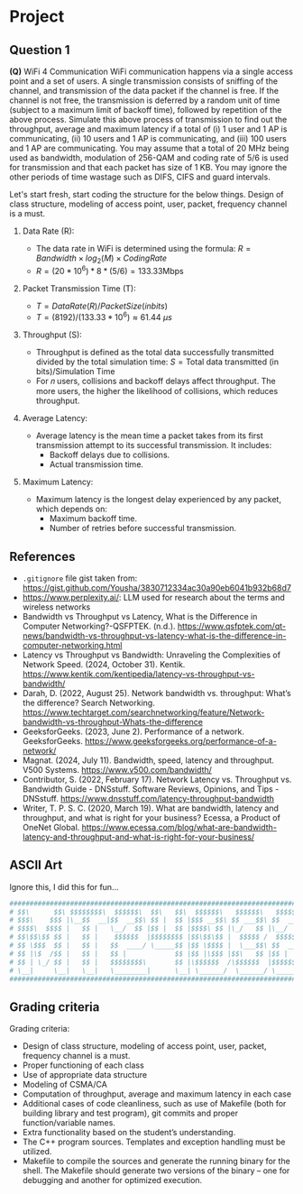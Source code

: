 # Project

## Question 1

**(Q)** WiFi 4 Communication WiFi communication happens via a single access point and a set of users. A single transmission consists of sniffing of the channel, and transmission of the data packet if the channel is free. If the channel is not free, the transmission is deferred by a random unit of time (subject to a maximum limit of backoff time), followed by repetition of the above process. Simulate this above process of transmission to find out the throughput, average and maximum latency if a total of (i) 1 user and 1 AP is communicating, (ii) 10 users and 1 AP is communicating, and (iii) 100 users and 1 AP are communicating. You may assume that a total of 20 MHz being used as bandwidth, modulation of 256-QAM and coding rate of 5/6 is used for transmission and that each packet has size of 1 KB. You may ignore the other periods of time wastage such as DIFS, CIFS and guard intervals.

Let's start fresh, start coding the structure for the below things. Design of class structure, modeling of access point, user, packet, frequency channel is a must.

1. Data Rate (R):
    - The data rate in WiFi is determined using the formula: $R=Bandwidth×log_2(M)×Coding Rate$
    - $R = (20 * 10^6) * 8 * (5/6) = 133.33 \text{Mbps}$

2. Packet Transmission Time (T):
    - $T = Data Rate (R) / Packet Size (in bits)$
    - $T = (8192)/(133.33 * 10^6) \approx 61.44 \text{ }\mu s$

3. Throughput (S):
    - Throughput is defined as the total data successfully transmitted divided by the total simulation time: $S = \text{Total data transmitted (in bits)}/\text{Simulation Time}$
    - For 𝑛 users, collisions and backoff delays affect throughput. The more users, the higher the likelihood of collisions, which reduces throughput.

4. Average Latency:
    - Average latency is the mean time a packet takes from its first transmission attempt to its successful transmission. It includes:
        - Backoff delays due to collisions.
        - Actual transmission time.

5. Maximum Latency:
    - Maximum latency is the longest delay experienced by any packet, which depends on:
        - Maximum backoff time.
        - Number of retries before successful transmission.

## References

- `.gitignore` file gist taken from: <https://gist.github.com/Yousha/3830712334ac30a90eb6041b932b68d7>
- <https://www.perplexity.ai/>: LLM used for research about the terms and wireless networks
- Bandwidth vs Throughput vs Latency, What is the Difference in Computer Networking?-QSFPTEK. (n.d.). <https://www.qsfptek.com/qt-news/bandwidth-vs-throughput-vs-latency-what-is-the-difference-in-computer-networking.html>
- Latency vs Throughput vs Bandwidth: Unraveling the Complexities of Network Speed. (2024, October 31). Kentik. <https://www.kentik.com/kentipedia/latency-vs-throughput-vs-bandwidth/>
- Darah, D. (2022, August 25). Network bandwidth vs. throughput: What’s the difference? Search Networking. <https://www.techtarget.com/searchnetworking/feature/Network-bandwidth-vs-throughput-Whats-the-difference>
- GeeksforGeeks. (2023, June 2). Performance of a network. GeeksforGeeks. <https://www.geeksforgeeks.org/performance-of-a-network/>
- Magnat. (2024, July 11). Bandwidth, speed, latency and throughput. V500 Systems. <https://www.v500.com/bandwidth/>
- Contributor, S. (2022, February 17). Network Latency vs. Throughput vs. Bandwidth Guide - DNSstuff. Software Reviews, Opinions, and Tips - DNSstuff. <https://www.dnsstuff.com/latency-throughput-bandwidth>
- Writer, T. P. S. C. (2020, March 19). What are bandwidth, latency and throughput, and what is right for your business? Ecessa, a Product of OneNet Global. <https://www.ecessa.com/blog/what-are-bandwidth-latency-and-throughput-and-what-is-right-for-your-business/>

## ASCII Art

Ignore this, I did this for fun...

```sh
############################################################################
# $$\      $$\ $$$$$$$$\  $$$$$$\  $$\   $$\  $$$$$$\   $$$$$$\   $$$$$$\  #
# $$$\    $$$ |\__$$  __|$$  __$$\ $$ |  $$ |$$$ __$$\ $$ ___$$\ $$  __$$\ #
# $$$$\  $$$$ |   $$ |   \__/  $$ |$$ |  $$ |$$$$\ $$ |\_/   $$ |\__/  $$ |#
# $$\$$\$$ $$ |   $$ |    $$$$$$  |$$$$$$$$ |$$\$$\$$ |  $$$$$ /  $$$$$$  |#
# $$ \$$$  $$ |   $$ |   $$  ____/ \_____$$ |$$ \$$$$ |  \___$$\ $$  ____/ #
# $$ |\$  /$$ |   $$ |   $$ |            $$ |$$ |\$$$ |$$\   $$ |$$ |      #
# $$ | \_/ $$ |   $$ |   $$$$$$$$\       $$ |\$$$$$$  /\$$$$$$  |$$$$$$$$\ #
# \__|     \__|   \__|   \________|      \__| \______/  \______/ \________|#
############################################################################
```

## Grading criteria

Grading criteria:

- Design of class structure, modeling of access point, user, packet, frequency channel is a must.
- Proper functioning of each class
- Use of appropriate data structure
- Modeling of CSMA/CA
- Computation of throughput, average and maximum latency in each case
- Additional cases of code cleanliness, such as use of Makefile (both for building library and test program), git commits and proper function/variable names.
- Extra functionality based on the student’s understanding.
- The C++ program sources. Templates and exception handling must be utilized.
- Makefile to compile the sources and generate the running binary for the shell. The Makefile should generate two versions of the binary – one for debugging and another for optimized execution.

